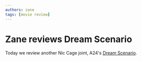 ```yaml
---
authors: zane
tags: [movie review]
---
```

# Zane reviews Dream Scenario

Today we review another Nic Cage joint, A24's [Dream Scenario](/docs/movie-reviews/dream-scenario).